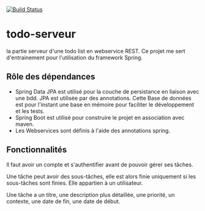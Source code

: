 
[![Build Status](https://travis-ci.org/thomas-schaller/todo-serveur.svg?branch=master)](https://travis-ci.org/thomas-schaller/todo-serveur)
# todo-serveur

la partie serveur d'une todo list en webservice REST.
Ce projet me sert d'entrainement pour l'utilisation du framework Spring.

## Rôle des dépendances
* Spring Data JPA est utilisé pour la couche de persistance en liaison avec une bdd.
JPA est utilisée par des annotations.
 Cette Base de données est pour l'instant une base en mémoire pour faciliter le développement et les tests.
* Spring Boot est utilisé pour construire le projet en association avec maven.
* Les Webservices sont définis à l'aide des annotations spring.

## Fonctionnalités

Il faut avoir un compte et s'authentifier avant de pouvoir gérer ses tâches.

Une tâche peut avoir des sous-tâches, elle est alors finie uniquement
si les sous-tâches sont finies. Elle appartien à un utilisateur.

Une tâche a un titre, une description plus détaillée,
une priorité, un contexte, une date de fin, une date de début.
